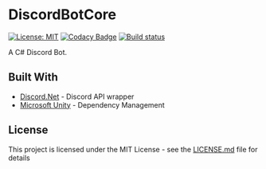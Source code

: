# DiscordBotCore
[![License: MIT](https://img.shields.io/badge/license-MIT-blue.svg)](https://github.com/GHOSCHT/DiscordBotCore/blob/master/LICENSE.md)
[![Codacy Badge](https://api.codacy.com/project/badge/Grade/077f7b27413d4464a3a1bb8f69a91583)](https://www.codacy.com/app/GHOSCHT/DiscordBotCore?utm_source=github.com&amp;utm_medium=referral&amp;utm_content=GHOSCHT/DiscordBotCore&amp;utm_campaign=Badge_Grade)
[![Build status](https://ci.appveyor.com/api/projects/status/pgrr84r6519677k3?svg=true)](https://ci.appveyor.com/project/Philipp/discordbotcore)

A C# Discord Bot.

## Built With

- [Discord.Net](https://github.com/discord-net/Discord.Net) - Discord API wrapper
- [Microsoft Unity](https://www.microsoft.com/en-us/download/details.aspx?id=38788) - Dependency Management

## License

This project is licensed under the MIT License - see the [LICENSE.md](LICENSE.md) file for details
